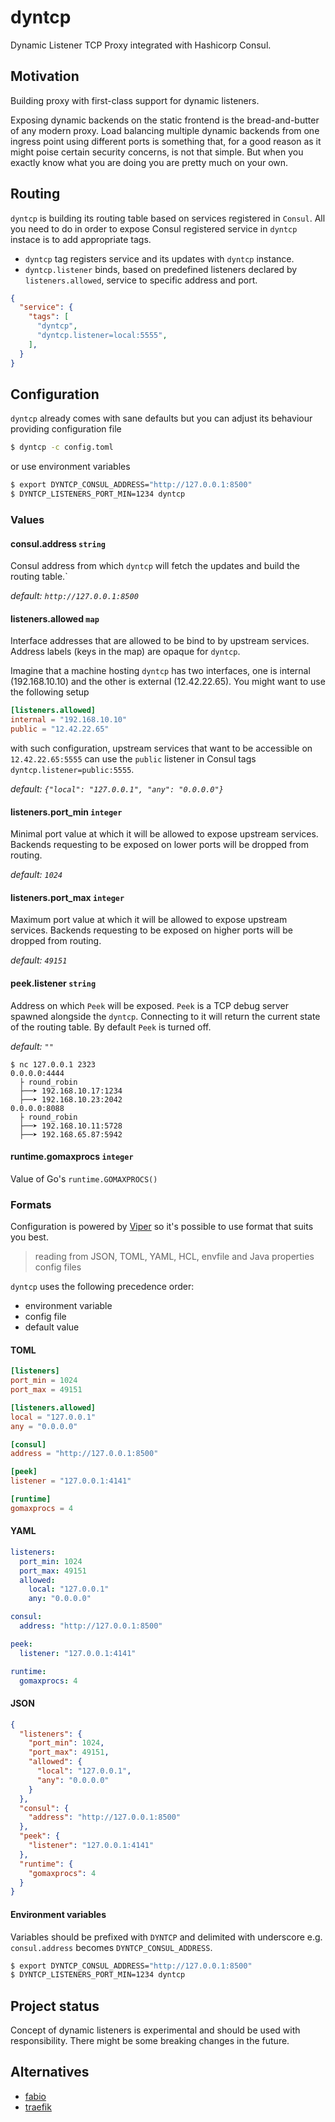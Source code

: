 # dyntcp
Dynamic Listener TCP Proxy integrated with Hashicorp Consul.

## Motivation
Building proxy with first-class support for dynamic listeners. 

Exposing dynamic backends on the static frontend is the bread-and-butter of any modern proxy. Load balancing multiple dynamic backends from one ingress point using different ports is something that, for a good reason as it might poise certain security concerns, is not that simple. But when you exactly know what you are doing you are pretty much on your own.


## Routing
`dyntcp` is building its routing table based on services registered in `Consul`. All you need to do in order to expose Consul registered service in `dyntcp` instace is to add appropriate tags.
* `dyntcp` tag registers service and its updates with `dyntcp` instance.
* `dyntcp.listener` binds, based on predefined listeners declared by `listeners.allowed`, service to specific address and port.
```json
{
  "service": {
    "tags": [
      "dyntcp",
      "dyntcp.listener=local:5555",
    ],
  }
}
```

## Configuration
`dyntcp` already comes with sane defaults but you can adjust its behaviour providing configuration file 
```bash
$ dyntcp -c config.toml
``` 
or use environment variables
```bash
$ export DYNTCP_CONSUL_ADDRESS="http://127.0.0.1:8500"
$ DYNTCP_LISTENERS_PORT_MIN=1234 dyntcp
``` 

### Values
#### consul.address `string`
Consul address from which `dyntcp` will fetch the updates and build the routing table.`

_default: `http://127.0.0.1:8500`_
#### listeners.allowed `map`
Interface addresses that are allowed to be bind to by upstream services. Address labels (keys in the map) are opaque for `dyntcp`. 

Imagine that a machine hosting `dyntcp` has two interfaces, one is internal (192.168.10.10) and the other is external (12.42.22.65). You might want to use the following setup 
```toml
[listeners.allowed]
internal = "192.168.10.10"
public = "12.42.22.65"
```
with such configuration, upstream services that want to be accessible on `12.42.22.65:5555` can use the `public` listener in Consul tags `dyntcp.listener=public:5555`. 

_default: `{"local": "127.0.0.1", "any": "0.0.0.0"}`_
#### listeners.port_min `integer`
Minimal port value at which it will be allowed to expose upstream services. Backends requesting to be exposed on lower ports will be dropped from routing.

_default: `1024`_
#### listeners.port_max `integer`
Maximum port value at which it will be allowed to expose upstream services. Backends requesting to be exposed on higher ports will be dropped from routing.

_default: `49151`_
#### peek.listener `string`
Address on which `Peek` will be exposed. `Peek` is a TCP debug server spawned alongside the `dyntcp`. Connecting to it will return the current state of the routing table. By default `Peek` is turned off.

_default: `""`_
```
$ nc 127.0.0.1 2323
0.0.0.0:4444
  ├ round_robin
  ├──➤ 192.168.10.17:1234
  ├──➤ 192.168.10.23:2042
0.0.0.0:8088
  ├ round_robin
  ├──➤ 192.168.10.11:5728
  ├──➤ 192.168.65.87:5942
```
#### runtime.gomaxprocs `integer`
Value of Go's `runtime.GOMAXPROCS()`
### Formats
Configuration is powered by [Viper](https://github.com/spf13/viper) so it's possible to use format that suits you best.

> reading from JSON, TOML, YAML, HCL, envfile and Java properties config files

`dyntcp` uses the following precedence order:
  * environment variable
  * config file
  * default value


#### TOML
```toml
[listeners]
port_min = 1024
port_max = 49151

[listeners.allowed]
local = "127.0.0.1"
any = "0.0.0.0"

[consul]
address = "http://127.0.0.1:8500"

[peek]
listener = "127.0.0.1:4141"

[runtime]
gomaxprocs = 4
```
#### YAML
```yaml
listeners:
  port_min: 1024 
  port_max: 49151
  allowed:
    local: "127.0.0.1"
    any: "0.0.0.0"

consul:
  address: "http://127.0.0.1:8500"

peek:
  listener: "127.0.0.1:4141"

runtime:
  gomaxprocs: 4
```
#### JSON
```json
{
  "listeners": {
    "port_min": 1024,
    "port_max": 49151,
    "allowed": {
      "local": "127.0.0.1",
      "any": "0.0.0.0"
    }
  },
  "consul": {
    "address": "http://127.0.0.1:8500"
  },
  "peek": {
    "listener": "127.0.0.1:4141"
  },
  "runtime": {
    "gomaxprocs": 4
  }
}
```
#### Environment variables
Variables should be prefixed with `DYNTCP` and delimited with underscore e.g. `consul.address` becomes `DYNTCP_CONSUL_ADDRESS`. 
```bash
$ export DYNTCP_CONSUL_ADDRESS="http://127.0.0.1:8500"
$ DYNTCP_LISTENERS_PORT_MIN=1234 dyntcp
``` 

## Project status
Concept of dynamic listeners is experimental and should be used with 
responsibility. There might be some breaking changes in the future. 

## Alternatives
* [fabio](https://github.com/fabiolb/fabio)
* [traefik](https://github.com/traefik/traefik)
